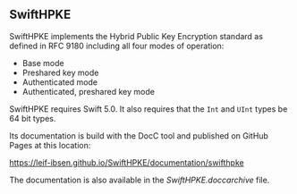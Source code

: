 ## SwiftHPKE

SwiftHPKE implements the Hybrid Public Key Encryption standard as defined in RFC 9180
including all four modes of operation:

* Base mode
* Preshared key mode
* Authenticated mode
* Authenticated, preshared key mode

SwiftHPKE requires Swift 5.0. It also requires that the `Int` and `UInt` types be 64 bit types.

Its documentation is build with the DocC tool and published on GitHub Pages at this location:

https://leif-ibsen.github.io/SwiftHPKE/documentation/swifthpke

The documentation is also available in the *SwiftHPKE.doccarchive* file.




